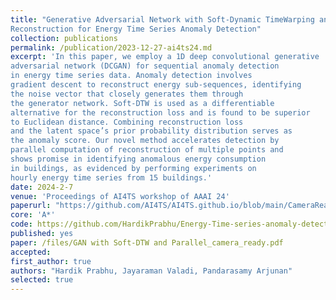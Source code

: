 ```yaml
---
title: "Generative Adversarial Network with Soft-Dynamic TimeWarping and Parallel
Reconstruction for Energy Time Series Anomaly Detection"
collection: publications
permalink: /publication/2023-12-27-ai4ts24.md
excerpt: 'In this paper, we employ a 1D deep convolutional generative
adversarial network (DCGAN) for sequential anomaly detection
in energy time series data. Anomaly detection involves
gradient descent to reconstruct energy sub-sequences, identifying
the noise vector that closely generates them through
the generator network. Soft-DTW is used as a differentiable
alternative for the reconstruction loss and is found to be superior
to Euclidean distance. Combining reconstruction loss
and the latent space’s prior probability distribution serves as
the anomaly score. Our novel method accelerates detection by
parallel computation of reconstruction of multiple points and
shows promise in identifying anomalous energy consumption
in buildings, as evidenced by performing experiments on
hourly energy time series from 15 buildings.'
date: 2024-2-7
venue: 'Proceedings of AI4TS workshop of AAAI 24'
paperurl: "https://github.com/AI4TS/AI4TS.github.io/blob/main/CameraReadys%201-26/25%5CCameraReady%5CGAN%20with%20Soft-DTW%20and%20Parallel_camera_ready.pdf"
core: 'A*' 
code: https://github.com/HardikPrabhu/Energy-Time-series-anomaly-detection
published: yes
paper: /files/GAN with Soft-DTW and Parallel_camera_ready.pdf
accepted: 
first_author: true
authors: "Hardik Prabhu, Jayaraman Valadi, Pandarasamy Arjunan"
selected: true
---
```





